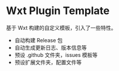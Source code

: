 # Wxt Plugin Template

基于 Wxt 构建的自定义模板，引入了一些特性。

- 自动构建 Release 包
- 自动生成更新日志、版本信息等
- 预设 .github 文件夹，issues 模板等
- 预设扩展文件夹，配置文件等